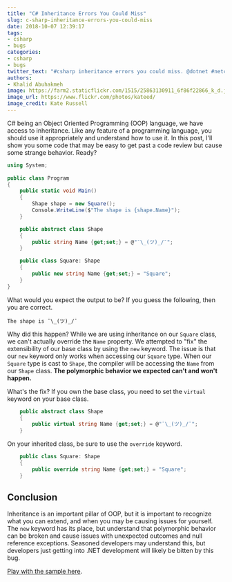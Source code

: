 ```yaml
---
title: "C# Inheritance Errors You Could Miss"
slug: c-sharp-inheritance-errors-you-could-miss
date: 2018-10-07 12:39:17
tags:
- csharp
- bugs
categories:
- csharp
- bugs
twitter_text: "#csharp inheritance errors you could miss. @dotnet #netcore"
authors: 
- Khalid Abuhakmeh
image: https://farm2.staticflickr.com/1515/25863130911_6f86f22866_k_d.jpg
image_url: https://www.flickr.com/photos/kateed/
image_credit: Kate Russell
---
```


C# being an Object Oriented Programming (OOP) language, we have access to inheritance. Like any feature of a programming language, you should use it appropriately and understand how to use it. In this post, I'll show you some code that may be easy to get past a code review but cause some strange behavior. Ready?

```csharp
using System;
                    
public class Program
{
    public static void Main()
    {
        Shape shape = new Square();
        Console.WriteLine($"The shape is {shape.Name}");
    }

    public abstract class Shape
    {
        public string Name {get;set;} = @"¯\_(ツ)_/¯";
    }

    public class Square: Shape
    {
        public new string Name {get;set;} = "Square";
    }
}
```

What would you expect the output to be? If you guess the following, then you are correct.

```console
The shape is ¯\_(ツ)_/¯
```

Why did this happen? While we are using inheritance on our `Square` class, we can't actually override the `Name` property. We attempted to "fix" the extensibility of our base class by using the `new` keyword. The issue is that our `new` keyword only works when accessing our `Square` type. When our `Square` type is cast to `Shape`, the compiler will be accessing the `Name` from our `Shape` class. **The polymorphic behavior we expected can't and won't happen.**

What's the fix? If you own the base class, you need to set the `virtual` keyword on your base class.

```csharp
    public abstract class Shape
    {
        public virtual string Name {get;set;} = @"¯\_(ツ)_/¯";
    }
```

On your inherited class, be sure to use the `override` keyword.

```csharp
    public class Square: Shape
    {
        public override string Name {get;set;} = "Square";
    }
```

## Conclusion

Inheritance is an important pillar of OOP, but it is important to recognize what you can extend, and when you may be causing issues for yourself. The `new` keyword has its place, but understand that polymorphic behavior can be broken and cause issues with unexpected outcomes and null reference exceptions. Seasoned developers may understand this, but developers just getting into .NET development will likely be bitten by this bug.

[Play with the sample here](https://dotnetfiddle.net/OYGu9P).